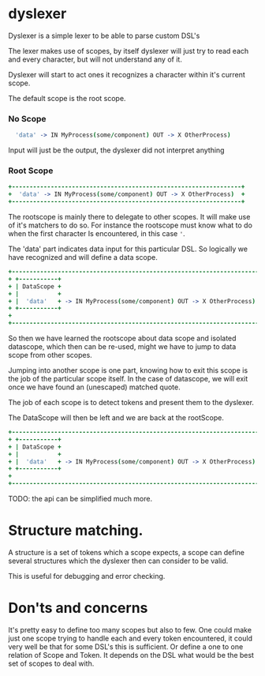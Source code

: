 dyslexer
========

Dyslexer is a simple lexer to be able to parse custom DSL's

The lexer makes use of scopes, by itself dyslexer will just try to read each and every character, but will not understand any of it.

Dyslexer will start to act ones it recognizes a character within it's current scope.

The default scope is the root scope.

### No Scope

```coffeescript
  'data' -> IN MyProcess(some/component) OUT -> X OtherProcess)
```

Input will just be the output, the dyslexer did not interpret anything


### Root Scope

```coffeescript
+-----------------------------------------------------------------+
+  'data' -> IN MyProcess(some/component) OUT -> X OtherProcess)  +
+-----------------------------------------------------------------+
```

The rootscope is mainly there to delegate to other scopes.
It will make use of it's matchers to do so.
For instance the rootscope must know what to do when the first character
Is encountered, in this case `'`.

The 'data' part indicates data input for this particular DSL. So logically
we have recognized and will define a data scope.

```coffeescript
+----------------------------------------------------------------------+
+ +-----------+                                                        +
+ | DataScope +                                                        +
+ |           +                                                        +
+ |  'data'   + -> IN MyProcess(some/component) OUT -> X OtherProcess) +
+ +-----------+                                                        +
+                                                                      +
+----------------------------------------------------------------------+
```

So then we have learned the rootscope about data scope and isolated datascope,
which then can be re-used, might we have to jump to data scope from other scopes.

Jumping into another scope is one part, knowing how to exit this scope is the job of the particular scope itself.
In the case of datascope, we will exit once we have found an (unescaped) matched quote.

The job of each scope is to detect tokens and present them to the dyslexer.

The DataScope will then be left and we are back at the rootScope.

```coffeescript
+----------------------------------------------------------------------+
+ +-----------+                                                        +
+ | DataScope +                                                        +
+ |           +                                                        +
+ |  'data'   + -> IN MyProcess(some/component) OUT -> X OtherProcess) +
+ +-----------+                                                        +
+                                                                      +
+----------------------------------------------------------------------+
```

TODO: the api can be simplified much more.

# Structure matching.

A structure is a set of tokens which a scope expects, a scope can define several structures
which the dyslexer then can consider to be valid.

This is useful for debugging and error checking.

# Don'ts and concerns
It's pretty easy to define too many scopes but also to few. One could make just one scope
trying to handle each and every token encountered, it could very well be that for some DSL's this is sufficient.
Or define a one to one relation of Scope and Token. It depends on the DSL what would be the best set of scopes
to deal with.
